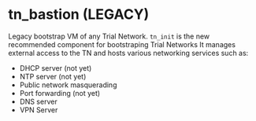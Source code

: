 # tn_bastion (LEGACY)

Legacy bootstrap VM of any Trial Network. `tn_init` is the new recommended component for bootstraping Trial Networks
It manages external access to the TN and hosts various networking services such as:
- DHCP server (not yet)
- NTP server (not yet)
- Public network masquerading
- Port forwarding (not yet)
- DNS server
- VPN Server
